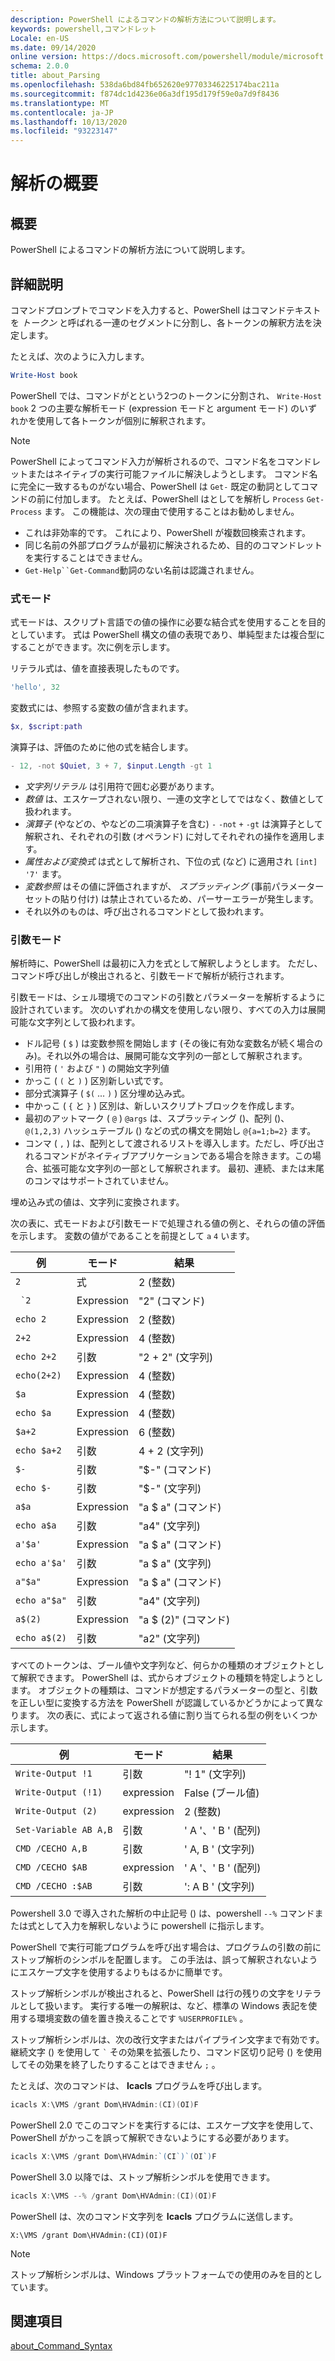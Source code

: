 ```yaml
---
description: PowerShell によるコマンドの解析方法について説明します。
keywords: powershell,コマンドレット
Locale: en-US
ms.date: 09/14/2020
online version: https://docs.microsoft.com/powershell/module/microsoft.powershell.core/about/about_parsing?view=powershell-7&WT.mc_id=ps-gethelp
schema: 2.0.0
title: about_Parsing
ms.openlocfilehash: 538da6bd84fb652620e97703346225174bac211a
ms.sourcegitcommit: f874dc1d4236e06a3df195d179f59e0a7d9f8436
ms.translationtype: MT
ms.contentlocale: ja-JP
ms.lasthandoff: 10/13/2020
ms.locfileid: "93223147"
---
```

# <a name="about-parsing"></a>解析の概要

## <a name="short-description"></a>概要

PowerShell によるコマンドの解析方法について説明します。

## <a name="long-description"></a>詳細説明

コマンドプロンプトでコマンドを入力すると、PowerShell はコマンドテキストを _トークン_ と呼ばれる一連のセグメントに分割し、各トークンの解釈方法を決定します。

たとえば、次のように入力します。

```powershell
Write-Host book
```

PowerShell では、コマンドがとという2つのトークンに分割され、 `Write-Host` `book` 2 つの主要な解析モード (expression モードと argument モード) のいずれかを使用して各トークンが個別に解釈されます。

> [!NOTE]
> PowerShell によってコマンド入力が解析されるので、コマンド名をコマンドレットまたはネイティブの実行可能ファイルに解決しようとします。 コマンド名に完全に一致するものがない場合、PowerShell は `Get-` 既定の動詞としてコマンドの前に付加します。 たとえば、PowerShell はとしてを解析し `Process` `Get-Process` ます。 この機能は、次の理由で使用することはお勧めしません。
>
> - これは非効率的です。 これにより、PowerShell が複数回検索されます。
> - 同じ名前の外部プログラムが最初に解決されるため、目的のコマンドレットを実行することはできません。
> - `Get-Help``Get-Command`動詞のない名前は認識されません。

### <a name="expression-mode"></a>式モード

式モードは、スクリプト言語での値の操作に必要な結合式を使用することを目的としています。 式は PowerShell 構文の値の表現であり、単純型または複合型にすることができます。次に例を示します。

リテラル式は、値を直接表現したものです。 

```powershell
'hello', 32
```

変数式には、参照する変数の値が含まれます。 

```powershell
$x, $script:path
```
演算子は、評価のために他の式を結合します。 

```powershell
- 12, -not $Quiet, 3 + 7, $input.Length -gt 1
```

- _文字列リテラル_ は引用符で囲む必要があります。
- _数値_ は、エスケープされない限り、一連の文字としてではなく、数値として扱われます。
- _演算子_ (やなどの、やなどの二項演算子を含む) `-` `-not` `+` `-gt` は演算子として解釈され、それぞれの引数 (オペランド) に対してそれぞれの操作を適用します。
- _属性および変換式_ は式として解析され、下位の式 (など) に適用され `[int] '7'` ます。
- _変数参照_ はその値に評価されますが、 _スプラッティング_ (事前パラメーターセットの貼り付け) は禁止されているため、パーサーエラーが発生します。
- それ以外のものは、呼び出されるコマンドとして扱われます。

### <a name="argument-mode"></a>引数モード

解析時に、PowerShell は最初に入力を式として解釈しようとします。 ただし、コマンド呼び出しが検出されると、引数モードで解析が続行されます。

引数モードは、シェル環境でのコマンドの引数とパラメーターを解析するように設計されています。  次のいずれかの構文を使用しない限り、すべての入力は展開可能な文字列として扱われます。

- ドル記号 ( `$` ) は変数参照を開始します (その後に有効な変数名が続く場合のみ)。それ以外の場合は、展開可能な文字列の一部として解釈されます。
- 引用符 ( `'` および `"` ) の開始文字列値
- かっこ ( `(` と `)` ) 区別新しい式です。
- 部分式演算子 ( `$(` ... `)` ) 区分埋め込み式。
- 中かっこ ( `{` と `}` ) 区別は、新しいスクリプトブロックを作成します。
- 最初のアットマーク ( `@` ) `@args` は、スプラッティング ()、配列 ()、 `@(1,2,3)` ハッシュテーブル () などの式の構文を開始し `@{a=1;b=2}` ます。
- コンマ ( `,` ) は、配列として渡されるリストを導入します。ただし、呼び出されるコマンドがネイティブアプリケーションである場合を除きます。この場合、拡張可能な文字列の一部として解釈されます。 最初、連続、または末尾のコンマはサポートされていません。

埋め込み式の値は、文字列に変換されます。

次の表に、式モードおよび引数モードで処理される値の例と、それらの値の評価を示します。 変数の値がであることを前提として `a` `4` います。

|       例        |    モード    |      結果       |
| -------------------- | ---------- | ----------------- |
| `2`                  | 式 | 2 (整数)       |
| `` `2``              | Expression | "2" (コマンド)     |
| `echo 2`             | Expression | 2 (整数)       |
| `2+2`                | Expression | 4 (整数)       |
| `echo 2+2`           | 引数   | "2 + 2" (文字列)    |
| `echo(2+2)`          | Expression | 4 (整数)       |
| `$a`                 | Expression | 4 (整数)       |
| `echo $a`            | Expression | 4 (整数)       |
| `$a+2`               | Expression | 6 (整数)       |
| `echo $a+2`          | 引数   | 4 + 2 (文字列)      |
| `$-`                 | 引数   | "$-" (コマンド)    |
| `echo $-`            | 引数   | "$-" (文字列)     |
| `a$a`                | Expression | "a $ a" (コマンド)   |
| `echo a$a`           | 引数   | "a4" (文字列)     |
| `a'$a'`              | Expression | "a $ a" (コマンド)   |
| `echo a'$a'`         | 引数   | "a $ a" (文字列)    |
| `a"$a"`              | Expression | "a $ a" (コマンド)   |
| `echo a"$a"`         | 引数   | "a4" (文字列)     |
| `a$(2)`              | Expression | "a $ (2)" (コマンド) |
| `echo a$(2)`         | 引数   | "a2" (文字列)     |

すべてのトークンは、ブール値や文字列など、何らかの種類のオブジェクトとして解釈できます。 PowerShell は、式からオブジェクトの種類を特定しようとします。
オブジェクトの種類は、コマンドが想定するパラメーターの型と、引数を正しい型に変換する方法を PowerShell が認識しているかどうかによって異なります。 次の表に、式によって返される値に割り当てられる型の例をいくつか示します。

|       例          |    モード    |     結果      |
| ---------------------- | ---------- | --------------- |
| `Write-Output !1`      | 引数   | "! 1" (文字列)   |
| `Write-Output (!1)`    | expression | False (ブール値) |
| `Write-Output (2)`     | expression | 2 (整数)     |
| `Set-Variable AB A,B`  | 引数   | ' A '、' B ' (配列) |
| `CMD /CECHO A,B`       | 引数   | ' A, B ' (文字列)  |
| `CMD /CECHO $AB`       | expression | ' A '、' B ' (配列) |
| `CMD /CECHO :$AB`      | 引数   | ': A B ' (文字列) |

Powershell 3.0 で導入された解析の中止記号 () は、powershell `--%` コマンドまたは式として入力を解釈しないように powershell に指示します。

PowerShell で実行可能プログラムを呼び出す場合は、プログラムの引数の前にストップ解析のシンボルを配置します。 この手法は、誤って解釈されないようにエスケープ文字を使用するよりもはるかに簡単です。

ストップ解析シンボルが検出されると、PowerShell は行の残りの文字をリテラルとして扱います。 実行する唯一の解釈は、など、標準の Windows 表記を使用する環境変数の値を置き換えることです `%USERPROFILE%` 。

ストップ解析シンボルは、次の改行文字またはパイプライン文字まで有効です。 継続文字 () を使用して `` ` `` その効果を拡張したり、コマンド区切り記号 () を使用してその効果を終了したりすることはできません `;` 。

たとえば、次のコマンドは、 **Icacls** プログラムを呼び出します。

```powershell
icacls X:\VMS /grant Dom\HVAdmin:(CI)(OI)F
```

PowerShell 2.0 でこのコマンドを実行するには、エスケープ文字を使用して、PowerShell がかっこを誤って解釈できないようにする必要があります。

```powershell
icacls X:\VMS /grant Dom\HVAdmin:`(CI`)`(OI`)F
```

PowerShell 3.0 以降では、ストップ解析シンボルを使用できます。

```powershell
icacls X:\VMS --% /grant Dom\HVAdmin:(CI)(OI)F
```

PowerShell は、次のコマンド文字列を **Icacls** プログラムに送信します。

`X:\VMS /grant Dom\HVAdmin:(CI)(OI)F`

> [!NOTE]
> ストップ解析シンボルは、Windows プラットフォームでの使用のみを目的としています。

## <a name="see-also"></a>関連項目

[about_Command_Syntax](about_Command_Syntax.md)
